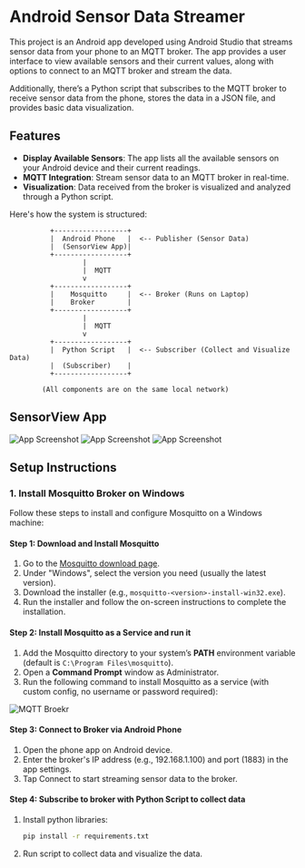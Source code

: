 # Android Sensor Data Streamer

This project is an Android app developed using Android Studio that streams sensor data from your phone to an MQTT broker. The app provides a user interface to view available sensors and their current values, along with options to connect to an MQTT broker and stream the data.

Additionally, there’s a Python script that subscribes to the MQTT broker to receive sensor data from the phone, stores the data in a JSON file, and provides basic data visualization.

## Features
- **Display Available Sensors**: The app lists all the available sensors on your Android device and their current readings.
- **MQTT Integration**: Stream sensor data to an MQTT broker in real-time.
- **Visualization**: Data received from the broker is visualized and analyzed through a Python script.

Here's how the system is structured:

```plaintext
          +------------------+
          |  Android Phone   |  <-- Publisher (Sensor Data)
          |  (SensorView App)| 
          +------------------+
                  |
                  |  MQTT
                  v
          +------------------+
          |    Mosquitto     |  <-- Broker (Runs on Laptop)
          |    Broker        |
          +------------------+
                  |
                  |  MQTT
                  v
          +------------------+
          |  Python Script   |  <-- Subscriber (Collect and Visualize Data)
          |  (Subscriber)    |
          +------------------+

        (All components are on the same local network)
```
## SensorView App 

![App Screenshot](resources/SensorView1.png)
![App Screenshot](resources/SensorView2.png)
![App Screenshot](resources/SensorView3.png)

## Setup Instructions

### 1. Install Mosquitto Broker on Windows

Follow these steps to install and configure Mosquitto on a Windows machine:

#### Step 1: Download and Install Mosquitto
1. Go to the [Mosquitto download page](https://mosquitto.org/download/).
2. Under "Windows", select the version you need (usually the latest version).
3. Download the installer (e.g., `mosquitto-<version>-install-win32.exe`).
4. Run the installer and follow the on-screen instructions to complete the installation.

#### Step 2: Install Mosquitto as a Service and run it

1. Add the Mosquitto directory to your system’s **PATH** environment variable (default is `C:\Program Files\mosquitto`).
2. Open a **Command Prompt** window as Administrator.
3. Run the following command to install Mosquitto as a service (with custom config, no username or password required):

![MQTT Broekr](resources/mosquitto.png)

#### Step 3: Connect to Broker via Android Phone
1. Open the phone app on Android device.
2. Enter the broker's IP address (e.g., 192.168.1.100) and port (1883) in the app settings.
3. Tap Connect to start streaming sensor data to the broker.

#### Step 4: Subscribe to broker with Python Script to collect data
1. Install python libraries: 
   ```bash
   pip install -r requirements.txt
2. Run script to collect data and visualize the data.

